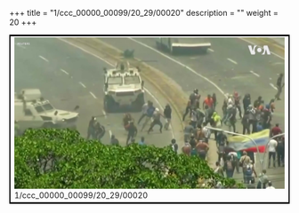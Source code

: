 +++
title = "1/ccc_00000_00099/20_29/00020"
description = ""
weight = 20
+++

<table style="border:2px solid black;max-width:800px;max-height:800px;" 
><tr><td>
<img class="center-fit-jpg"
src="/jpg_/aaa_20190430_NxaOmWaI8sI_00019.jpg">
1/ccc_00000_00099/20_29/00020
</img></td></tr></table>
